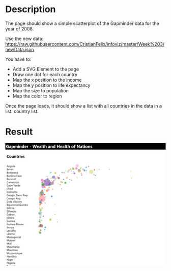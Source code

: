 # Description
The page should show a simple scatterplot of the Gapminder data for the year of 2008.

Use the new data: https://raw.githubusercontent.com/CristianFelix/infoviz/master/Week%203/newData.json

You have to:
- Add a SVG Element to the page
- Draw one dot for each country
- Map the x position to the income
- Map the y position to life expectancy
- Map the size to population
- Map the color to region

Once the page loads, it should show a list with all countries in the data in a list. country list.
# Result
![Result](https://github.com/miniwangdali/D3-Assignment/blob/master/Assignment3/result.png?raw=true)
